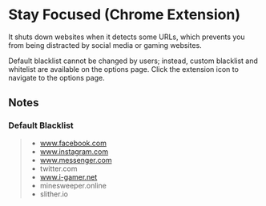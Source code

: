 # Stay Focused (Chrome Extension)

It shuts down websites when it detects some URLs, which prevents you from being distracted by social media or gaming websites.

Default blacklist cannot be changed by users; instead, custom blacklist and whitelist are available on the options page. Click the extension icon to navigate to the options page.

## Notes

### Default Blacklist

> - www.facebook.com
> - www.instagram.com
> - www.messenger.com
> - twitter.com
> - www.i-gamer.net
> - minesweeper.online
> - slither.io
